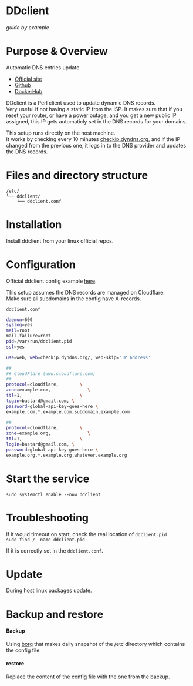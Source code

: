 # DDclient

###### guide by example

# Purpose & Overview

Automatic DNS entries update. 

* [Official site](https://sourceforge.net/p/ddclient/wiki/usage/)
* [Github](https://github.com/ddclient/ddclient)
* [DockerHub](https://hub.docker.com/r/linuxserver/ddclient)

DDclient is a Perl client used to update dynamic DNS records.</br>
Very useful if not having a static IP from the ISP. 
It makes sure that if you reset your router, or have a power outage,
and you get a new public IP assigned, this IP gets automaticly set
in the DNS records for your domains.

This setup runs directly on the host machine.</br>
It works by checking every 10 minutes
[checkip.dyndns.org](http://checkip.dyndns.org/),
and if the IP changed from the previous one, it logs in to the DNS provider and
updates the DNS records. 

# Files and directory structure

```
/etc/
└── ddclient/
    └── ddclient.conf
```              

# Installation

Install ddclient from your linux official repos.

# Configuration

Official ddclient config example
[here](https://github.com/ddclient/ddclient/blob/master/sample-etc_ddclient.conf).

This setup assumes the DNS records are managed on Cloudflare.</br>
Make sure all subdomains in the config have A-records.

`ddclient.conf`

```bash
daemon=600
syslog=yes
mail=root
mail-failure=root
pid=/var/run/ddclient.pid
ssl=yes

use=web, web=checkip.dyndns.org/, web-skip='IP Address'

##
## CloudFlare (www.cloudflare.com)
##
protocol=cloudflare,        \
zone=example.com,              \
ttl=1,                      \
login=bastard@gmail.com, \
password=global-api-key-goes-here \
example.com,*.example.com,subdomain.example.com

##
protocol=cloudflare,        \
zone=example.org,              \
ttl=1,                      \
login=bastard@gmail.com, \
password=global-api-key-goes-here \
example.org,*.example.org,whatever.example.org
```

# Start the service

`sudo systemctl enable --now ddclient`

# Troubleshooting

If it would timeout on start, check the real location of `ddclient.pid`</br> 
`sudo find / -name ddclient.pid`

If it is correctly set in the `ddclient.conf`.

# Update

During host linux packages update.

# Backup and restore

#### Backup

Using [borg](https://github.com/DoTheEvo/selfhosted-apps-docker/tree/master/borg_backup)
that makes daily snapshot of the /etc directory which contains the config file.

#### restore

Replace the content of the config file with the one from the backup.
